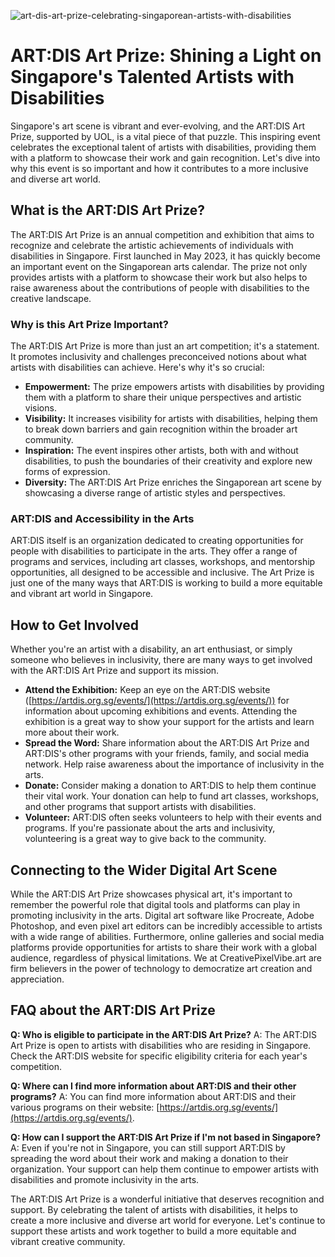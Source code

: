 ![art-dis-art-prize-celebrating-singaporean-artists-with-disabilities](https://images.pexels.com/photos/2078271/pexels-photo-2078271.jpeg?auto=compress&cs=tinysrgb&fit=crop&h=627&w=1200)

# ART:DIS Art Prize: Shining a Light on Singapore's Talented Artists with Disabilities

Singapore's art scene is vibrant and ever-evolving, and the ART:DIS Art Prize, supported by UOL, is a vital piece of that puzzle. This inspiring event celebrates the exceptional talent of artists with disabilities, providing them with a platform to showcase their work and gain recognition. Let's dive into why this event is so important and how it contributes to a more inclusive and diverse art world.

## What is the ART:DIS Art Prize?

The ART:DIS Art Prize is an annual competition and exhibition that aims to recognize and celebrate the artistic achievements of individuals with disabilities in Singapore. First launched in May 2023, it has quickly become an important event on the Singaporean arts calendar. The prize not only provides artists with a platform to showcase their work but also helps to raise awareness about the contributions of people with disabilities to the creative landscape.

### Why is this Art Prize Important?

The ART:DIS Art Prize is more than just an art competition; it's a statement. It promotes inclusivity and challenges preconceived notions about what artists with disabilities can achieve. Here's why it's so crucial:

*   **Empowerment:** The prize empowers artists with disabilities by providing them with a platform to share their unique perspectives and artistic visions.
*   **Visibility:** It increases visibility for artists with disabilities, helping them to break down barriers and gain recognition within the broader art community.
*   **Inspiration:** The event inspires other artists, both with and without disabilities, to push the boundaries of their creativity and explore new forms of expression.
*   **Diversity:** The ART:DIS Art Prize enriches the Singaporean art scene by showcasing a diverse range of artistic styles and perspectives.

### ART:DIS and Accessibility in the Arts

ART:DIS itself is an organization dedicated to creating opportunities for people with disabilities to participate in the arts. They offer a range of programs and services, including art classes, workshops, and mentorship opportunities, all designed to be accessible and inclusive. The Art Prize is just one of the many ways that ART:DIS is working to build a more equitable and vibrant art world in Singapore.

## How to Get Involved

Whether you're an artist with a disability, an art enthusiast, or simply someone who believes in inclusivity, there are many ways to get involved with the ART:DIS Art Prize and support its mission.

*   **Attend the Exhibition:** Keep an eye on the ART:DIS website ([https://artdis.org.sg/events/](https://artdis.org.sg/events/)) for information about upcoming exhibitions and events. Attending the exhibition is a great way to show your support for the artists and learn more about their work.
*   **Spread the Word:** Share information about the ART:DIS Art Prize and ART:DIS's other programs with your friends, family, and social media network. Help raise awareness about the importance of inclusivity in the arts.
*   **Donate:** Consider making a donation to ART:DIS to help them continue their vital work. Your donation can help to fund art classes, workshops, and other programs that support artists with disabilities.
*   **Volunteer:** ART:DIS often seeks volunteers to help with their events and programs. If you're passionate about the arts and inclusivity, volunteering is a great way to give back to the community.

## Connecting to the Wider Digital Art Scene

While the ART:DIS Art Prize showcases physical art, it's important to remember the powerful role that digital tools and platforms can play in promoting inclusivity in the arts. Digital art software like Procreate, Adobe Photoshop, and even pixel art editors can be incredibly accessible to artists with a wide range of abilities. Furthermore, online galleries and social media platforms provide opportunities for artists to share their work with a global audience, regardless of physical limitations. We at CreativePixelVibe.art are firm believers in the power of technology to democratize art creation and appreciation.

## FAQ about the ART:DIS Art Prize

**Q: Who is eligible to participate in the ART:DIS Art Prize?**
A: The ART:DIS Art Prize is open to artists with disabilities who are residing in Singapore. Check the ART:DIS website for specific eligibility criteria for each year's competition.

**Q: Where can I find more information about ART:DIS and their other programs?**
A: You can find more information about ART:DIS and their various programs on their website: [https://artdis.org.sg/events/](https://artdis.org.sg/events/).

**Q: How can I support the ART:DIS Art Prize if I'm not based in Singapore?**
A: Even if you're not in Singapore, you can still support ART:DIS by spreading the word about their work and making a donation to their organization. Your support can help them continue to empower artists with disabilities and promote inclusivity in the arts.

The ART:DIS Art Prize is a wonderful initiative that deserves recognition and support. By celebrating the talent of artists with disabilities, it helps to create a more inclusive and diverse art world for everyone. Let's continue to support these artists and work together to build a more equitable and vibrant creative community.
